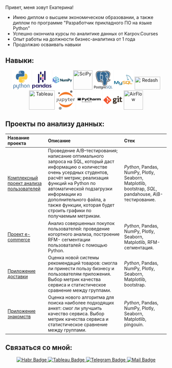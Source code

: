Привет, меня зовут Екатерина!

- Имею диплом о высшем экономическом образовании, а также диплом по программе "Разработчик прикладного ПО на языке Python"
- Успешно окончила курсы по аналитике данных от Karpov.Courses
- Опыт работы на должности бизнес-аналитика от 1 года
- Продолжаю осваивать навыки


## Навыки:

<div align="center">
  <img src="https://github.com/devicons/devicon/blob/master/icons/python/python-original-wordmark.svg" title="Python" **alt="Python" width="60" height="60"/>
  <img src="https://github.com/devicons/devicon/blob/master/icons/pandas/pandas-original-wordmark.svg" title="Pandas" **alt="Pandas" width="60" height="60"/>
  <img src="https://github.com/devicons/devicon/blob/master/icons/numpy/numpy-original-wordmark.svg" title="NumPy" **alt="NumPy" width="60" height="60"/>
  <img src="https://upload.wikimedia.org/wikipedia/commons/b/b2/SCIPY_2.svg" title="SciPy" **alt="SciPy" width="60" height="60"/>
  <img src="https://github.com/devicons/devicon/blob/master/icons/postgresql/postgresql-original-wordmark.svg" title="PostgreSQL" **alt="PostgreSQL" width="60" height="60"/>
  <img src="https://github.com/devicons/devicon/blob/master/icons/mysql/mysql-original-wordmark.svg" title="MySQL" **alt="MySQL" width="60" height="60"/>
  <img src="https://www.vectorlogo.zone/logos/redashio/redashio-ar21.svg" title="Redash" **alt="Redash" width="80" height="40"/>
  <img src="https://upload.wikimedia.org/wikipedia/ru/0/06/Tableau_logo.svg" title="Tableau" **alt="Tableau" width="80" height="60"/>
  <img src="https://github.com/devicons/devicon/blob/master/icons/jupyter/jupyter-original-wordmark.svg" title="Jupyter notebook" **alt="Jupyter notebook" width="60" height="60"/>
  <img src="https://github.com/devicons/devicon/blob/master/icons/pycharm/pycharm-original-wordmark.svg" title="PyCharm" **alt="PyCharm" width="80" height="60"/>
  <img src="https://github.com/devicons/devicon/blob/master/icons/git/git-original-wordmark.svg" title="Git" **alt="Git" width="60" height="60"/>
  <img src="https://www.svgrepo.com/show/353380/airflow.svg" title="AirFlow" **alt="AirFlow" width="60" height="60"/>
</div>



## Проекты по анализу данных:

| Название проекта                                                                                         | Описание                                                                         | Стек       |
|:-------------                                                                                            |:---------------                                                                  |:---------------|
| [Комплексный проект анализа пользователей](https://github.com/ksoloveu/Project_user_analysis/tree/main)   | Проведение A/B–тестирования; написание оптимального запроса на SQL, который даст информацию о                                                                                                                      количестве очень усердных студентов, расчёт метрик; реализация функций на Python по                                                                                                                                  автоматической подзагрузки информации из дополнительного файла, а также функции, которая будет                                                                                                                       строить графики по получаемым метрикам.                                                         |*Python*, Pandas, NumPy, Plotly, Seaborn, Matplotlib, bootstrap, *SQL*, pandahouse, A\B-тестирование. |
| [Проект e-commerce](https://github.com/ksoloveu/Project_e-commerce)                                      | Анализ совершенных покупок пользователей: проведение когортного анализа, построение RFM-                                                                                                                           сегментации пользоваталей с помощью Python.                                          |*Python*, Pandas, NumPy, Plotly, Seaborn, Matplotlib, RFM-сегментация. |
| [Приложение доставки](https://github.com/ksoloveu/Project_Delivery-Application)                          | Оценка новой системы рекомендаций товаров: смогла ли принести пользу бизнесу и пользователям                                                                                                                       приложения. Выбор метрик качества сервиса и статистическое сравнение между группами. |*Python*, Pandas, NumPy, Plotly, Seaborn, Matplotlib, bootstrap. |
| [Приложение знакомств](https://github.com/ksoloveu/Project_Dating_Application)                           | Оценка нового алгоритма для поиска наиболее подходящих анкет: смог ли улучшить качество                                                                                                                            сервиса. Выбор метрик качества сервиса и статистическое сравнение между группами.    |*Python*, Pandas, NumPy, Plotly, Seaborn, Matplotlib, pingouin. |


## Связаться со мной:

<div id="badges" align="center">
  <a href="https://career.habr.com/ksoloveu">
    <img src="https://img.shields.io/badge/Habr-65A3BE?style=for-the-badge&logo=habr&logoColor-white" alt="Habr Badge"/>
  </a>
  <a href="https://public.tableau.com/app/profile/.66457266/vizzes">
    <img src="https://img.shields.io/badge/Tableau-E97627?style=for-the-badge&logo=tableau" alt="Tableau Badge"/>
  </a>
  <a href="https://t.me/k_soloveu">
    <img src="https://img.shields.io/badge/Telegram-26A5E4?style=for-the-badge&logo=telegram&logoColor-white" alt="Telegram Badge"/>
  </a>
  <a href="https://e.mail.ru/cgi-bin/sentmsg?To=ekaterina.solovieva.02@mail.ru&from=otvet">
    <img src="https://img.shields.io/badge/Mail.Ru-005FF9?style=for-the-badge&logo=maildotru&logoColor=FC6C00" alt="Mail Badge"/>
</div>

<div id="badges" align="center">
    <img src="https://komarev.com/ghpvc/?username=ksoloveu&style=flat-square&color=blue" alt=""/>
</div>


